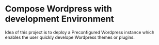 # Compose Wordpress with development Environment

Idea of this project is to deploy a Preconfigured Wordpress instance which enables the user quickly develope Wordpress themes or plugins.

